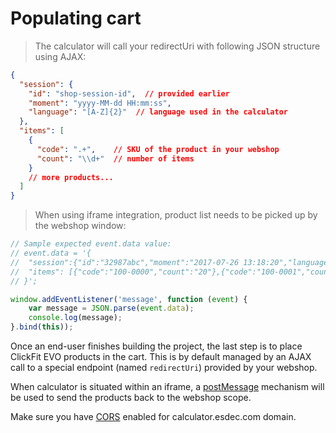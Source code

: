 # Populating cart

> The calculator will call your redirectUri with following JSON structure using AJAX:

```json
{
  "session": {
    "id": "shop-session-id",  // provided earlier
    "moment": "yyyy-MM-dd HH:mm:ss",
    "language": "[A-Z]{2}"  // language used in the calculator
  },
  "items": [
    {
      "code": ".+",    // SKU of the product in your webshop
      "count": "\\d+"  // number of items
    }
    // more products...
  ]
}

```

> When using iframe integration, product list needs to be picked up by the webshop window:

```javascript
// Sample expected event.data value:
// event.data = '{
//  "session":{"id":"32987abc","moment":"2017-07-26 13:18:20","language":"NL"},
//  "items": [{"code":"100-0000","count":"20"},{"code":"100-0001","count":"10"}]
// }';

window.addEventListener('message', function (event) {
    var message = JSON.parse(event.data);
    console.log(message);
}.bind(this));
```

Once an end-user finishes building the project, the last step is to place ClickFit EVO products in the cart.
This is by default managed by an AJAX call to a special endpoint (named `redirectUri`) provided by your webshop.

When calculator is situated within an iframe, a [postMessage](https://developer.mozilla.org/en-US/docs/Web/API/Window/postMessage) mechanism will be used to send the products back to the webshop scope.

<aside class="warning">Make sure you have <a href="https://enable-cors.org/">CORS</a> enabled for calculator.esdec.com domain.</aside>